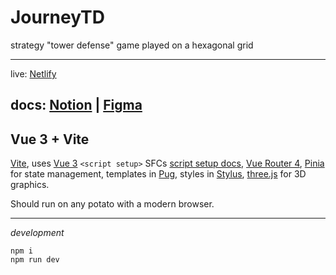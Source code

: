 # JourneyTD
strategy "tower defense" game played on a hexagonal grid

-------------------------------------

live: [Netlify](https://inspiring-jepsen-1d9cc8.netlify.app)

docs: [Notion](https://incredible-cabbage-74c.notion.site/Tower-Defence-game-f7c8763a4c6440a8b93158c86e8b0663)
| [Figma](https://www.figma.com/file/lIoQwkBZJ1cT5rzONsBlIm/I-don't-know-what-I'm-doing?node-id=0%3A1)
-------------------------------------
## Vue 3 + Vite
[Vite](https://vitejs.dev/guide/), 
uses  [Vue 3](https://v3.vuejs.org) `<script setup>` SFCs [script setup docs](https://v3.vuejs.org/api/sfc-script-setup.html#sfc-script-setup), 
[Vue Router 4](https://next.router.vuejs.org/guide/),
[Pinia](https://pinia.vuejs.org/introduction.html) for state management,
templates in [Pug](https://pugjs.org), styles in [Stylus](https://stylus-lang.com), 
[three.js](https://threejs.org/docs/) for 3D graphics.

Should run on any potato with a modern browser.

-------------------------------------
*development*
```
npm i
npm run dev
```